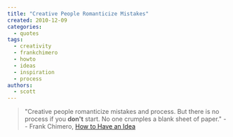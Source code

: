 ```yaml
---
title: "Creative People Romanticize Mistakes"
created: 2010-12-09
categories: 
  - quotes
tags: 
  - creativity
  - frankchimero
  - howto
  - ideas
  - inspiration
  - process
authors: 
  - scott
---
```


> "Creative people romanticize mistakes and process. But there is no process if you **don't** start. No one crumples a blank sheet of paper." \-- Frank Chimero, [How to Have an Idea](http://www.frankchimero.com/idea/)
